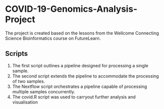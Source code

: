# COVID-19-Genomics-Analysis-Project
The project is created based on the lessons from the Wellcome Connecting Science Bioinformatics course on FutureLearn.

## Scripts
1. The first script outlines a pipeline designed for processing a single sample.
2. The second script extends the pipeline to accommodate the processing of two samples.
3. The Nextflow script orchestrates a pipeline capable of processing multiple samples concurrently.
4. The covid.R script was used to carryout further analysis and visualisation
